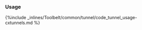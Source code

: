 <!-- post: -->


### Usage



{%include _inlines/Toolbelt/common/tunnel/code_tunnel_usage-cxtunnels.md %}




